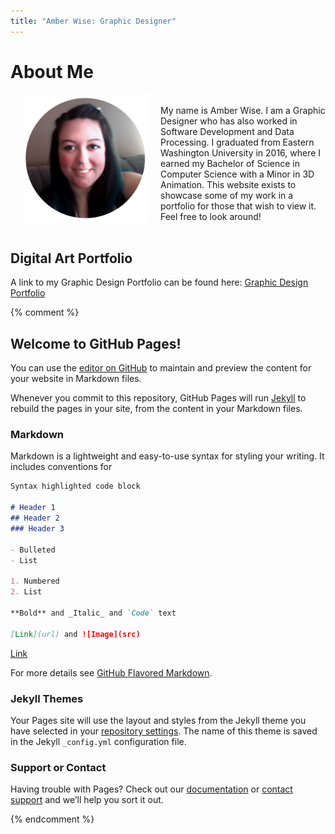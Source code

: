 ```yaml
---
title: "Amber Wise: Graphic Designer"
---
```


# About Me
<img align="left" src="assets/img/MeCircle.png" width="200" hspace="20">  
<br/>
My name is Amber Wise. I am a Graphic Designer who has also worked in Software Development and Data Processing. I graduated from Eastern Washington University in 2016, where I earned my Bachelor of Science in Computer Science with a Minor in 3D Animation. This website exists to showcase some of my work in a portfolio for those that wish to view it. Feel free to look around!

<br/>

<br/>
  
  
## Digital Art Portfolio
A link to my Graphic Design Portfolio can be found here:
<span style="color:#4CAF50">[Graphic Design Portfolio](/photos.md)</span>



{% comment %} 
    
## Welcome to GitHub Pages!

You can use the [editor on GitHub](https://github.com/wiseacre7/amberwisedesigns/edit/master/index.md) to maintain and preview the content for your website in Markdown files.

Whenever you commit to this repository, GitHub Pages will run [Jekyll](https://jekyllrb.com/) to rebuild the pages in your site, from the content in your Markdown files.

### Markdown

Markdown is a lightweight and easy-to-use syntax for styling your writing. It includes conventions for

```markdown
Syntax highlighted code block

# Header 1
## Header 2
### Header 3

- Bulleted
- List

1. Numbered
2. List

**Bold** and _Italic_ and `Code` text

[Link](url) and ![Image](src)
```
[Link](https://www.google.com/)

For more details see [GitHub Flavored Markdown](https://guides.github.com/features/mastering-markdown/).

### Jekyll Themes

Your Pages site will use the layout and styles from the Jekyll theme you have selected in your [repository settings](https://github.com/wiseacre7/amberwisedesigns/settings). The name of this theme is saved in the Jekyll `_config.yml` configuration file.

### Support or Contact

Having trouble with Pages? Check out our [documentation](https://help.github.com/categories/github-pages-basics/) or [contact support](https://github.com/contact) and we’ll help you sort it out.

{% endcomment %}
